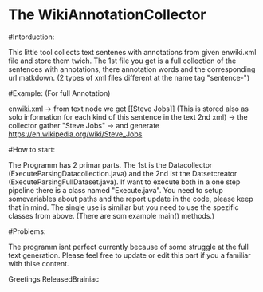 # The WikiAnnotationCollector 

#Intorduction:

This little tool collects text sentenes with annotations from given enwiki.xml file 
and store them twich. The 1st file you get is a full collection of the sentences with annotations, there annotation words and the corresponding url matkdown. (2 types of xml files different at the name tag "sentence-")

#Example: (For full Annotation)

enwiki.xml 
-> from text node we get [[Steve Jobs]]   (This is stored also as solo information for each kind of this sentence in the text 2nd xml)
-> the collector gather "Steve Jobs" 
-> and generate https://en.wikipedia.org/wiki/Steve_Jobs

#How to start:

The Programm has 2 primar parts. The 1st is the Datacollector (ExecuteParsingDatacollection.java) and the 2nd ist the Datsetcreator (ExecuteParsingFullDataset.java). If want to execute both in a one step pipeline there is a class named "Execute.java".
You need to setup somevariables about paths and the report update in the code, please keep that in mind. The single use is similiar but you need to use the spezific classes from above. (There are som example main() methods.)

#Problems:

The programm isnt perfect currently because of some struggle at the full text generation. Please feel free to update or edit this part if you a familiar with thise content.

Greetings 
ReleasedBrainiac
